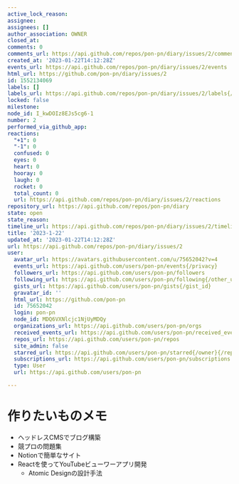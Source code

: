 ```yaml
---
active_lock_reason: 
assignee: 
assignees: []
author_association: OWNER
closed_at: 
comments: 0
comments_url: https://api.github.com/repos/pon-pn/diary/issues/2/comments
created_at: '2023-01-22T14:12:28Z'
events_url: https://api.github.com/repos/pon-pn/diary/issues/2/events
html_url: https://github.com/pon-pn/diary/issues/2
id: 1552134069
labels: []
labels_url: https://api.github.com/repos/pon-pn/diary/issues/2/labels{/name}
locked: false
milestone: 
node_id: I_kwDOIz8EJs5cg6-1
number: 2
performed_via_github_app: 
reactions:
  "+1": 0
  "-1": 0
  confused: 0
  eyes: 0
  heart: 0
  hooray: 0
  laugh: 0
  rocket: 0
  total_count: 0
  url: https://api.github.com/repos/pon-pn/diary/issues/2/reactions
repository_url: https://api.github.com/repos/pon-pn/diary
state: open
state_reason: 
timeline_url: https://api.github.com/repos/pon-pn/diary/issues/2/timeline
title: '2023-1-22'
updated_at: '2023-01-22T14:12:28Z'
url: https://api.github.com/repos/pon-pn/diary/issues/2
user:
  avatar_url: https://avatars.githubusercontent.com/u/75652042?v=4
  events_url: https://api.github.com/users/pon-pn/events{/privacy}
  followers_url: https://api.github.com/users/pon-pn/followers
  following_url: https://api.github.com/users/pon-pn/following{/other_user}
  gists_url: https://api.github.com/users/pon-pn/gists{/gist_id}
  gravatar_id: ''
  html_url: https://github.com/pon-pn
  id: 75652042
  login: pon-pn
  node_id: MDQ6VXNlcjc1NjUyMDQy
  organizations_url: https://api.github.com/users/pon-pn/orgs
  received_events_url: https://api.github.com/users/pon-pn/received_events
  repos_url: https://api.github.com/users/pon-pn/repos
  site_admin: false
  starred_url: https://api.github.com/users/pon-pn/starred{/owner}{/repo}
  subscriptions_url: https://api.github.com/users/pon-pn/subscriptions
  type: User
  url: https://api.github.com/users/pon-pn

---
```

# 作りたいものメモ
- ヘッドレスCMSでブログ構築
- 競プロの問題集
- Notionで簡単なサイト
- Reactを使ってYouTubeビューワーアプリ開発
  - Atomic Designの設計手法